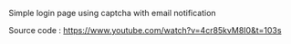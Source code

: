 Simple login page using captcha with <noreply> email notification

Source code : https://www.youtube.com/watch?v=4cr85kvM8I0&t=103s